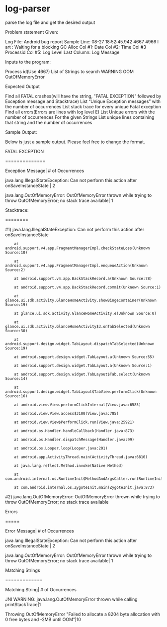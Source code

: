# log-parser
parse the log file and get the desired output


Problem statement
Given:

Log File: Android bug report
Sample Line: 08-27 18:52:45.942  4667  4966 I art     : Waiting for a blocking GC Alloc
Col #1: Date
Col #2: Time
Col #3 Processid
Col #5: Log Level
Last Column: Log Message

Inputs to the program:

Process id(Use 4667)
List of Strings to search
WARNING
OOM
OutOfMemoryError


Expected Output


Find all FATAL crashes(will have the string, "FATAL EXCEPTION" followed by Exception message and Stacktrace)
List “Unique Exception messages” with the number of occurrences
List stack trace for every unique Fatal exception
Find all errors(Errors are lines with log level E)
List Unique errors with the number of occurrences
For the given Strings
List unique lines containing that string and the number of occurrences


Sample Output:



Below is just a sample output. Please feel free to change the format.


FATAL EXCEPTION

==============


Exception Message| # of Occurrences

java.lang.IllegalStateException: Can not perform this action after onSaveInstanceState | 2

java.lang.OutOfMemoryError: OutOfMemoryError thrown while trying to throw OutOfMemoryError; no stack trace available| 1



Stacktrace:

========


#1) java.lang.IllegalStateException: Can not perform this action after onSaveInstanceState

        at android.support.v4.app.FragmentManagerImpl.checkStateLoss(Unknown Source:10)

        at android.support.v4.app.FragmentManagerImpl.enqueueAction(Unknown Source:2)

        at android.support.v4.app.BackStackRecord.a(Unknown Source:78)

        at android.support.v4.app.BackStackRecord.commit(Unknown Source:1)

        at glance.ui.sdk.activity.GlanceHomeActivity.showBingeContainer(Unknown Source:19)

        at glance.ui.sdk.activity.GlanceHomeActivity.e(Unknown Source:0)

        at glance.ui.sdk.activity.GlanceHomeActivity$3.onTabSelected(Unknown Source:30)

        at android.support.design.widget.TabLayout.dispatchTabSelected(Unknown Source:19)

        at android.support.design.widget.TabLayout.a(Unknown Source:55)

        at android.support.design.widget.TabLayout.a(Unknown Source:1)

        at android.support.design.widget.TabLayout$Tab.select(Unknown Source:14)

        at android.support.design.widget.TabLayout$TabView.performClick(Unknown Source:16)

        at android.view.View.performClickInternal(View.java:6585)

        at android.view.View.access$3100(View.java:785)

        at android.view.View$PerformClick.run(View.java:25921)

        at android.os.Handler.handleCallback(Handler.java:873)

        at android.os.Handler.dispatchMessage(Handler.java:99)

        at android.os.Looper.loop(Looper.java:201)

        at android.app.ActivityThread.main(ActivityThread.java:6810)

        at java.lang.reflect.Method.invoke(Native Method)

        at com.android.internal.os.RuntimeInit$MethodAndArgsCaller.run(RuntimeInit.java:547)

        at com.android.internal.os.ZygoteInit.main(ZygoteInit.java:873)



#2) java.lang.OutOfMemoryError: OutOfMemoryError thrown while trying to throw OutOfMemoryError; no stack trace available



Errors

=====


Error Message| # of Occurrences

java.lang.IllegalStateException: Can not perform this action after onSaveInstanceState | 2

java.lang.OutOfMemoryError: OutOfMemoryError thrown while trying to throw OutOfMemoryError; no stack trace available| 1



Matching Strings

=============


Matching String| # of Occurrences

JNI WARNING: java.lang.OutOfMemoryError thrown while calling printStackTrace|1

Throwing OutOfMemoryError "Failed to allocate a 8204 byte allocation with 0 free bytes and -2MB until OOM”|10


